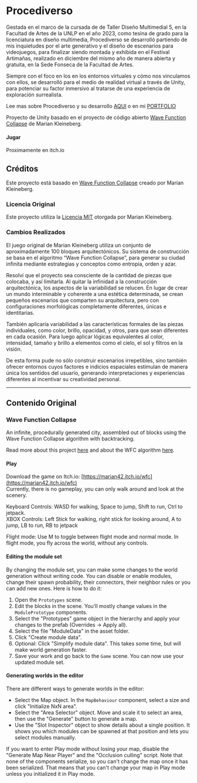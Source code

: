 # Procediverso

Gestada en el marco de la cursada de de Taller Diseño Multimedial 5, en la Facultad de Artes de la UNLP en el año 2023, como tesina de grado para la licenciatura en diseño multimedia, Procediverso se desarrolló partiendo de mis inquietudes por el arte generativo y el diseño de escenarios para videojuegos, para finalizar siendo montada y exhibida en el Festival Artimañas, realizado en diciembre del mismo año de manera abierta y gratuita, en la Sede Fonseca de la Facultad de Artes.

Siempre con el foco en los en los entornos virtuales y cómo nos vinculamos con ellos, se desarrolló para el medio de realidad virtual a través de Unity, para potenciar su factor inmersivo al tratarse de una experiencia de exploración surrealista.

Lee mas sobre Procediverso y su desarrollo [AQUI](https://procediweb.netlify.app/) o en mi [PORTFOLIO](https://alvaroperezdominguezportfolio.netlify.app/001-procediverso)

Proyecto de Unity basado en el proyecto de código abierto [Wave Function Collapse](https://github.com/marian42/wavefunctioncollapse) de Marian Kleineberg.

#### Jugar

Proximamente en itch.io

## Créditos

Este proyecto está basado en [Wave Function Collapse](https://marian42.de/article/wfc/) creado por Marian Kleineberg.

### Licencia Original

Este proyecto utiliza la [Licencia MIT](LICENSE) otorgada por Marian Kleineberg.

### Cambios Realizados

El juego original de Marian Kleineberg utiliza un conjunto de aproximadamente 100 bloques arquitectónicos. Su sistema de construcción se basa en el algoritmo “Wave Function Collapse”, para generar su ciudad infinita mediante estrategias y conceptos como entropía, orden y azar.

Resolví que el proyecto sea consciente de la cantidad de piezas que colocaba, y así limitarla. Al quitar la infinidad a la construcción arquitectónica, los aspectos de la variabilidad se relucen.
En lugar de crear un mundo interminable y coherente a una estética determinada, se crean pequeños escenarios que comparten su arquitectura, pero con configuraciones morfológicas completamente diferentes, únicas e identitarias.

También aplicaría variabilidad a las características formales de las piezas individuales, como color, brillo, opacidad, y otros, para que sean diferentes en cada ocasión. Para luego aplicar lógicas equivalentes al color, intensidad, tamaño y brillo a elementos como el cielo, el sol y filtros en la visión.

De esta forma pude no sólo construir escenarios irrepetibles, sino también ofrecer entornos cuyos factores e indicios espaciales estimulan de manera única los sentidos del usuario, generando interpretaciones y experiencias diferentes al incentivar su creatividad personal.

---

## Contenido Original

### Wave Function Collapse

An infinite, procedurally generated city, assembled out of blocks using the Wave Function Collapse algorithm with backtracking.

Read more about this project [here](https://marian42.de/article/wfc/) and about the WFC algorithm [here](https://github.com/mxgmn/WaveFunctionCollapse).

#### Play

Download the game on Itch.io: [https://marian42.itch.io/wfc](https://marian42.itch.io/wfc)  
Currently, there is no gameplay, you can only walk around and look at the scenery.

Keyboard Controls: WASD for walking, Space to jump, Shift to run, Ctrl to jetpack.  
XBOX Controls: Left Stick for walking, right stick for looking around, A to jump, LB to run, RB to jetpack

Flight mode: Use M to toggle between flight mode and normal mode. In flight mode, you fly across the world, without any controls.

#### Editing the module set

By changing the module set, you can make some changes to the world generation without writing code.
You can disable or enable modules, change their spawn probability, their connectors, their neighbor rules or you can add new ones.
Here is how to do it:

1. Open the `Prototypes` scene.
2. Edit the blocks in the scene. You'll mostly change values in the `ModulePrototype` components.
3. Select the "Prototypes" game object in the hierarchy and apply your changes to the prefab (Overrides -> Apply all).
4. Select the file "ModuleData" in the asset folder.
5. Click "Create module data".
6. Optional: Click "Simplify module data". This takes some time, but will make world generation faster.
7. Save your work and go back to the `Game` scene. You can now use your updated module set.

#### Generating worlds in the editor

There are different ways to generate worlds in the editor:

- Select the Map object. In the `MapBehaviour` component, select a size and click "Initialize NxN area".
- Select the "Area Selector" object.
  Move and scale it to select an area, then use the "Generate" button to generate a map.
- Use the "Slot Inspector" object to show details about a single position.
  It shows you which modules can be spawned at that position and lets you select modules manually.

If you want to enter Play mode without losing your map, disable the "Generate Map Near Player" and the "Occlusion culling" script.
Note that none of the components serialize, so you can't change the map once it has been serialized.
That means that you can't change your map in Play mode unless you initialized it in Play mode.
